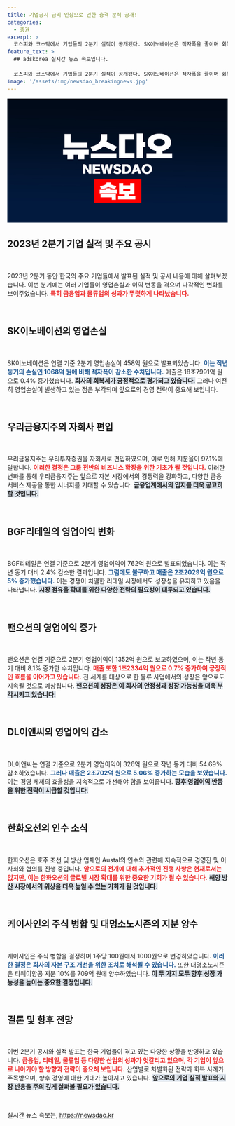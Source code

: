 ```yaml
---
title: 기업공시 금리 인상으로 인한 충격 분석 공개!
categories:
  - 증권
excerpt: >
  코스피와 코스닥에서 기업들의 2분기 실적이 공개됐다. SK이노베이션은 적자폭을 줄이며 회복세를 보였고, 우리금융지주는 자회사 편입으로 지배력을 강화했다. 한화오션은 호주 군 수송선 업체 인수에 아쉬움을 남긴 가운데, DK이앤씨는 실적 하락을 겪었다.
feature_text: >
  ## adskorea 실시간 뉴스 속보입니다.

  코스피와 코스닥에서 기업들의 2분기 실적이 공개됐다. SK이노베이션은 적자폭을 줄이며 회복세를 보였고, 우리금융지주는 자회사 편입으로 지배력을 강화했다. 한화오션은 호주 군 수송선 업체 인수에 아쉬움을 남긴 가운데, DK이앤씨는 실적 하락을 겪었다.
image: '/assets/img/newsdao_breakingnews.jpg'
---
```


<p><img src="/assets/img/newsdao_breakingnews.jpg" alt="adskorea 속보" /></p>

<h2 data-ke-size="size26">2023년 2분기 기업 실적 및 주요 공시</h2>

<p data-ke-size="size16">&nbsp;</p>

<p>2023년 2분기 동안 한국의 주요 기업들에서 발표된 실적 및 공시 내용에 대해 살펴보겠습니다. 이번 분기에는 여러 기업들이 영업손실과 이익 변동을 겪으며 다각적인 변화를 보여주었습니다. <b><span style="color: #ee2323;">특히 금융업과 물류업의 성과가 뚜렷하게 나타났습니다.</span></b></p>

<p data-ke-size="size16">&nbsp;</p>

<h2 data-ke-size="size26">SK이노베이션의 영업손실</h2>

<p data-ke-size="size16">&nbsp;</p>

<p>SK이노베이션은 연결 기준 2분기 영업손실이 458억 원으로 발표되었습니다. <b><span style="color: #1a5490;">이는 작년 동기의 손실인 1068억 원에 비해 적자폭이 감소한 수치입니다.</span></b> 매출은 18조7991억 원으로 0.4% 증가했습니다. <b><span style="background-color: #21538527;">회사의 회복세가 긍정적으로 평가되고 있습니다.</span></b> 그러나 여전히 영업손실이 발생하고 있는 점은 부각되며 앞으로의 경영 전략이 중요해 보입니다.</p>

<p data-ke-size="size16">&nbsp;</p>

<h2 data-ke-size="size26">우리금융지주의 자회사 편입</h2>

<p data-ke-size="size16">&nbsp;</p>

<p>우리금융지주는 우리투자증권을 자회사로 편입하였으며, 이로 인해 지분율이 97.1%에 달합니다. <b><span style="color: #ee2323;">이러한 결정은 그룹 전반의 비즈니스 확장을 위한 기초가 될 것입니다.</span></b> 이러한 변화를 통해 우리금융지주는 앞으로 자본 시장에서의 경쟁력을 강화하고, 다양한 금융 서비스 제공을 통한 시너지를 기대할 수 있습니다. <b><span style="background-color: #21538527;">금융업계에서의 입지를 더욱 공고히 할 것입니다.</span></b></p>

<p data-ke-size="size16">&nbsp;</p>

<h2 data-ke-size="size26">BGF리테일의 영업이익 변화</h2>

<p data-ke-size="size16">&nbsp;</p>

<p>BGF리테일은 연결 기준으로 2분기 영업이익이 762억 원으로 발표되었습니다. 이는 작년 동기 대비 2.4% 감소한 결과입니다. <b><span style="color: #1a5490;">그럼에도 불구하고 매출은 2조2029억 원으로 5% 증가했습니다.</span></b> 이는 경쟁이 치열한 리테일 시장에서도 성장성을 유지하고 있음을 나타냅니다. <b><span style="background-color: #21538527;">시장 점유율 확대를 위한 다양한 전략의 필요성이 대두되고 있습니다.</span></b></p>

<p data-ke-size="size16">&nbsp;</p>

<h2 data-ke-size="size26">팬오션의 영업이익 증가</h2>

<p data-ke-size="size16">&nbsp;</p>

<p>팬오션은 연결 기준으로 2분기 영업이익이 1352억 원으로 보고하였으며, 이는 작년 동기 대비 8.1% 증가한 수치입니다. <b><span style="color: #ee2323;">매출 또한 1조2334억 원으로 0.7% 증가하여 긍정적인 흐름을 이어가고 있습니다.</span></b> 전 세계를 대상으로 한 물류 사업에서의 성장은 앞으로도 지속될 것으로 예상됩니다. <b><span style="background-color: #21538527;">팬오션의 성장은 이 회사의 안정성과 성장 가능성을 더욱 부각시키고 있습니다.</span></b></p>

<p data-ke-size="size16">&nbsp;</p>

<h2 data-ke-size="size26">DL이앤씨의 영업이익 감소</h2>

<p data-ke-size="size16">&nbsp;</p>

<p>DL이앤씨는 연결 기준으로 2분기 영업이익이 326억 원으로 작년 동기 대비 54.69% 감소하였습니다. <b><span style="color: #1a5490;">그러나 매출은 2조702억 원으로 5.06% 증가하는 모습을 보였습니다.</span></b> 이는 경영 체제의 효율성을 지속적으로 개선해야 함을 보여줍니다. <b><span style="background-color: #21538527;">향후 영업이익 반등을 위한 전략이 시급할 것입니다.</span></b></p>

<p data-ke-size="size16">&nbsp;</p>

<h2 data-ke-size="size26">한화오션의 인수 소식</h2>

<p data-ke-size="size16">&nbsp;</p>

<p>한화오션은 호주 조선 및 방산 업체인 Austal의 인수와 관련해 지속적으로 경영진 및 이사회와 협의를 진행 중입니다. <b><span style="color: #ee2323;">앞으로의 전개에 대해 추가적인 진행 사항은 현재로서는 없지만, 이는 한화오션의 글로벌 시장 확대를 위한 중요한 기회가 될 수 있습니다.</span></b> <b><span style="background-color: #21538527;">해양 방산 시장에서의 위상을 더욱 높일 수 있는 기회가 될 것입니다.</span></b></p>

<p data-ke-size="size16">&nbsp;</p>

<h2 data-ke-size="size26">케이사인의 주식 병합 및 대명소노시즌의 지분 양수</h2>

<p data-ke-size="size16">&nbsp;</p>

<p>케이사인은 주식 병합을 결정하며 1주당 100원에서 1000원으로 변경하였습니다. <b><span style="color: #1a5490;">이러한 결정은 회사의 자본 구조 개선을 위한 조치로 해석될 수 있습니다.</span></b> 또한 대명소노시즌은 티웨이항공 지분 10%를 709억 원에 양수하였습니다. <b><span style="background-color: #21538527;">이 두 가지 모두 향후 성장 가능성을 높이는 중요한 결정입니다.</span></b></p>

<p data-ke-size="size16">&nbsp;</p>

<h2 data-ke-size="size26">결론 및 향후 전망</h2>

<p data-ke-size="size16">&nbsp;</p>

<p>이번 2분기 공시와 실적 발표는 한국 기업들이 겪고 있는 다양한 상황을 반영하고 있습니다. <b><span style="color: #ee2323;">금융업, 리테일, 물류업 등 다양한 산업의 성과가 엇갈리고 있으며, 각 기업이 앞으로 나아가야 할 방향과 전략이 중요해 보입니다.</span></b> 산업별로 차별화된 전략과 회복 사례가 주목받으며, 향후 경영에 대한 기대가 높아지고 있습니다. <b><span style="background-color: #21538527;">앞으로의 기업 실적 발표와 시장 반응을 주의 깊게 살펴볼 필요가 있습니다.</span></b></p>

<p data-ke-size="size16">&nbsp;</p>
실시간 뉴스 속보는, <a href="https://newsdao.kr" rel="dofollow">https://newsdao.kr</a>


